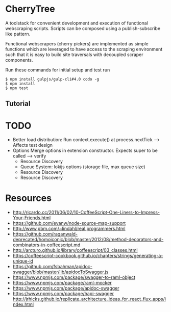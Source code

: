 CherryTree
==============

A toolstack for convenient development and execution of functional webscraping scripts. Scripts can be composed
using a publish-subscribe like pattern.
 
Functional webscrapers (cherry pickers) are implemented as simple functions which are leveraged to have access to 
the scraping environment such that it is easy to build site traversals with decoupled scraper components.

Run these commands for initial setup and test run

	$ npm install gulpjs/gulp-cli#4.0 codo -g
	$ npm install
	$ npm test


Tutorial
--------



TODO
====

  + Better load distribution: Run context.execute() at process.nextTick --> Affects test design
  + Options
  	Merge options in extension constructor. Expects super to be called --> verify
    + Resource Discovery
    + Queue System: lokijs options (storage file, max queue size)
    + Resource Discovery
    + Resource Discovery
    
    
    
Resources
=========

  + http://ricardo.cc/2011/06/02/10-CoffeeScript-One-Liners-to-Impress-Your-Friends.html
  + https://github.com/evanw/node-source-map-support
  + http://www.pbm.com/~lindahl/real.programmers.html
  + https://github.com/raganwald-deprecated/homoiconic/blob/master/2012/08/method-decorators-and-combinators-in-coffeescript.md
  + http://arcturo.github.io/library/coffeescript/03_classes.html
  + https://coffeescript-cookbook.github.io/chapters/strings/generating-a-unique-id
  + https://github.com/fsbahman/apidoc-swagger/blob/master/lib/apidocToSwagger.js
  + https://www.npmjs.com/package/swagger-to-raml-object
  + https://www.npmjs.com/package/raml-mocker
  + https://www.npmjs.com/package/apidoc-swagger
  + https://www.npmjs.com/package/hapi-swagger
  http://jrhicks.github.io/replicate_architecture_ideas_for_react_flux_apps/index.html